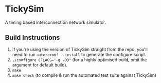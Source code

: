 TickySim
========

A timing based interconnection network simulator.

Build Instructions
------------------

1. If you're using the version of TickySim straight from the repo, you'll need to
   run `autoreconf --install` to generate the configure script.
2. `./configure CFLAGS="-g -O3"` (for a highly optimised build, omit the
   argument for default build).
3. `make`
4. `make check` (to compile & run the automated test suite against TickySim)
